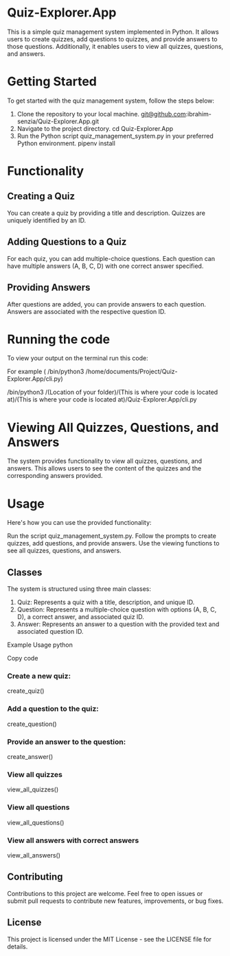 # Quiz-Explorer.App

This is a simple quiz management system implemented in Python. It allows users to create quizzes, add questions to quizzes, and provide answers to those questions. Additionally, it enables users to view all quizzes, questions, and answers.

# Getting Started
To get started with the quiz management system, follow the steps below:

1. Clone the repository to your local machine. git@github.com:ibrahim-senzia/Quiz-Explorer.App.git
2. Navigate to the project directory. cd Quiz-Explorer.App
3. Run the Python script quiz_management_system.py in your preferred Python environment. pipenv install

# Functionality
## Creating a Quiz
You can create a quiz by providing a title and description. Quizzes are uniquely identified by an ID.

## Adding Questions to a Quiz
For each quiz, you can add multiple-choice questions. Each question can have multiple answers (A, B, C, D) with one correct answer specified.

## Providing Answers
After questions are added, you can provide answers to each question. Answers are associated with the respective question ID.

# Running the code
To view your output on the terminal run this code:

For example ( /bin/python3 /home/documents/Project/Quiz-Explorer.App/cli.py)

 /bin/python3 /(Location of your folder)/(This is where your code is located at)/(This is where your code is located at)/Quiz-Explorer.App/cli.py

# Viewing All Quizzes, Questions, and Answers
The system provides functionality to view all quizzes, questions, and answers. This allows users to see the content of the quizzes and the corresponding answers provided.

# Usage
Here's how you can use the provided functionality:

Run the script quiz_management_system.py.
Follow the prompts to create quizzes, add questions, and provide answers.
Use the viewing functions to see all quizzes, questions, and answers.

## Classes
The system is structured using three main classes:

1. Quiz: Represents a quiz with a title, description, and unique ID.
2. Question: Represents a multiple-choice question with options (A, B, C, D), a correct answer, and associated quiz ID.
3. Answer: Represents an answer to a question with the provided text and associated question ID.

Example Usage
python

Copy code
### Create a new quiz:
create_quiz()

### Add a question to the quiz:
create_question()

### Provide an answer to the question:
create_answer()

### View all quizzes
view_all_quizzes()

### View all questions
view_all_questions()

### View all answers with correct answers
view_all_answers()

## Contributing
Contributions to this project are welcome. Feel free to open issues or submit pull requests to contribute new features, improvements, or bug fixes.

## License
This project is licensed under the MIT License - see the LICENSE file for details.

